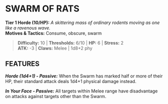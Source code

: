 # SWARM OF RATS

**Tier 1 Horde (10/HP):** *A skittering mass of ordinary rodents moving as one like a ravenous wave.*  
**Motives & Tactics:** Consume, obscure, swarm

> **Difficulty:** 10 | **Thresholds:** 6/10 | **HP:** 6 | **Stress:** 2  
> **ATK:** -3 | **Claws:** Melee | 1d8+2 phy  

## FEATURES

***Horde (1d4+1) - Passive:*** When the Swarm has marked half or more of their HP, their standard attack deals 1d4+1 physical damage instead.

***In Your Face - Passive:*** All targets within Melee range have disadvantage on attacks against targets other than the Swarm.
